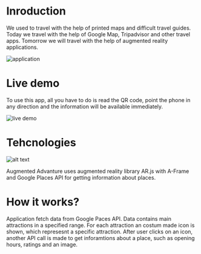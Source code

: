 # Inroduction
We used to travel with the help of printed maps and difficult travel guides.  Today we travel with the help of Google Map, Tripadvisor and other travel apps. 
Tomorrow we will travel with the help of augmented reality applications. 

![application](https://github.com/gobica/agumented-advanture/blob/master/images/augmented%20reality.jpg)

# Live demo
To use this app, all you have to do is read the QR code, point the phone in any direction and the information will be available immediately.

![live demo](https://github.com/gobica/agumented-advanture/blob/master/images/qr-code.png.jpg)


# Tehcnologies 

![alt text](https://github.com/gobica/agumented-advanture/blob/master/images/tehcnologies.png)

Augmented Advanture uses augmented reality library AR.js with A-Frame and Google Places API for getting information about places.


# How it works? 

Application fetch data from Google Paces API. Data contains main attractions in a specified range. For each attraction an costum made icon is shown, which represesnt a specific attraction.
After user clicks on an icon, another API call is made to get inforamtions about a place, such as opening hours, ratings and an image. 

